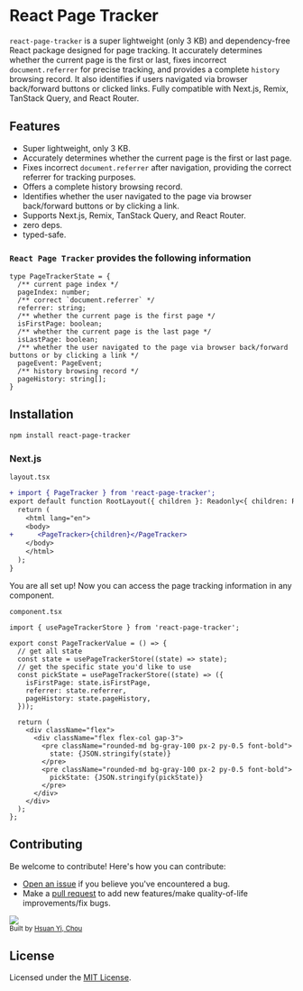 # React Page Tracker

`react-page-tracker` is a super lightweight (only 3 KB) and dependency-free React package designed for page tracking. 
It accurately determines whether the current page is the first or last, fixes incorrect `document.referrer` for precise tracking, and provides a complete `history` browsing record. 
It also identifies if users navigated via browser back/forward buttons or clicked links. Fully compatible with Next.js, Remix, TanStack Query, and React Router.

## Features

- Super lightweight, only 3 KB.
- Accurately determines whether the current page is the first or last page.
- Fixes incorrect `document.referrer` after navigation, providing the correct referrer for tracking purposes.
- Offers a complete history browsing record.
- Identifies whether the user navigated to the page via browser back/forward buttons or by clicking a link.
- Supports Next.js, Remix, TanStack Query, and React Router.
- zero deps.
- typed-safe.

### `React Page Tracker` provides the following information
```tsx
type PageTrackerState = {
  /** current page index */
  pageIndex: number;
  /** correct `document.referrer` */
  referrer: string;
  /** whether the current page is the first page */
  isFirstPage: boolean;
  /** whether the current page is the last page */
  isLastPage: boolean;
  /** whether the user navigated to the page via browser back/forward buttons or by clicking a link */
  pageEvent: PageEvent;
  /** history browsing record */
  pageHistory: string[];
}
```

## Installation
```bash
npm install react-page-tracker
```

### Next.js

`layout.tsx`
```diff
+ import { PageTracker } from 'react-page-tracker';
export default function RootLayout({ children }: Readonly<{ children: React.ReactNode; }>) {
  return (
    <html lang="en">
    <body>
+      <PageTracker>{children}</PageTracker>
    </body>
    </html>
  );
}
```

You are all set up! Now you can access the page tracking information in any component.

`component.tsx`
```tsx
import { usePageTrackerStore } from 'react-page-tracker';

export const PageTrackerValue = () => {
  // get all state
  const state = usePageTrackerStore((state) => state);
  // get the specific state you'd like to use
  const pickState = usePageTrackerStore((state) => ({
    isFirstPage: state.isFirstPage,
    referrer: state.referrer,
    pageHistory: state.pageHistory,
  }));

  return (
    <div className="flex">
      <div className="flex flex-col gap-3">
        <pre className="rounded-md bg-gray-100 px-2 py-0.5 font-bold">
          state: {JSON.stringify(state)}
        </pre>
        <pre className="rounded-md bg-gray-100 px-2 py-0.5 font-bold">
          pickState: {JSON.stringify(pickState)}
        </pre>
      </div>
    </div>
  );
};
```

## Contributing

Be welcome to contribute! Here's how you can contribute:

- [Open an issue](https://github.com/hsuanyi-chou/react-page-tracker/issues) if you believe you've encountered a bug.
- Make a [pull request](https://github.com/hsuanyi-chou/react-page-tracker/pull) to add new features/make quality-of-life improvements/fix bugs.

<a href="https://github.com/hsuanyi-chou/react-page-tracker/graphs/contributors">
  <img src="https://contrib.rocks/image?repo=hsuanyi-chou/react-page-tracker" />
</a>
</br>
<sub>
  Built by <a href="https://github.com/hsuanyi-chou">Hsuan Yi, Chou</a>
</sub>

## License

Licensed under the [MIT License](LICENSE.md).
